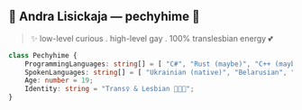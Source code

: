 ## 🌙 Andra Lisickaja — pechyhime 🍓

> ✨ low-level curious . high-level gay . 100% translesbian energy 💕

```ts
class Pechyhime {
    ProgrammingLanguages: string[] = [ "C#", "Rust (maybe)", "C++ (maybe)", "Pascal (maybe)" ];
    SpokenLanguages: string[] = [ "Ukrainian (native)", "Belarusian", "English", "Norwegian" ];
    Age: number = 19;
    Identity: string = "Trans♀ & Lesbian 🏳️‍⚧️💖";
}

